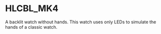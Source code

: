 # HLCBL_MK4
A backlit watch without hands. This watch uses only LEDs to simulate the hands of a classic watch.
